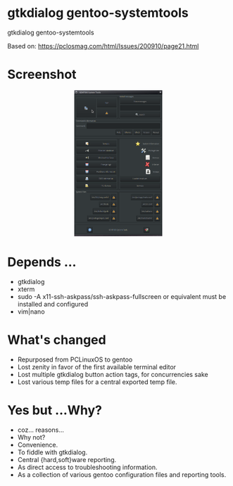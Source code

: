 # gtkdialog gentoo-systemtools
gtkdialog gentoo-systemtools

Based on: https://pclosmag.com/html/Issues/200910/page21.html

# Screenshot

<p align="center"><a href="assets/gst.png"><img width="200" alt="compiz" src="assets/gst.png"></a></p>

# Depends ...
  * gtkdialog
  * xterm
  * sudo -A
    x11-ssh-askpass/ssh-askpass-fullscreen or equivalent must be installed and configured
  * vim|nano

# What's changed
  * Repurposed from PCLinuxOS to gentoo
  * Lost zenity in favor of the first available terminal editor
  * Lost multiple gtkdialog button action tags, for concurrencies sake
  * Lost various temp files for a central exported temp file.

# Yes but ...Why?
  * coz... reasons...
  * Why not?
  * Convenience.
  * To fiddle with gtkdialog.
  * Central {hard,soft}ware reporting.
  * As direct access to troubleshooting information.
  * As a collection of various gentoo configuration files and reporting tools.
